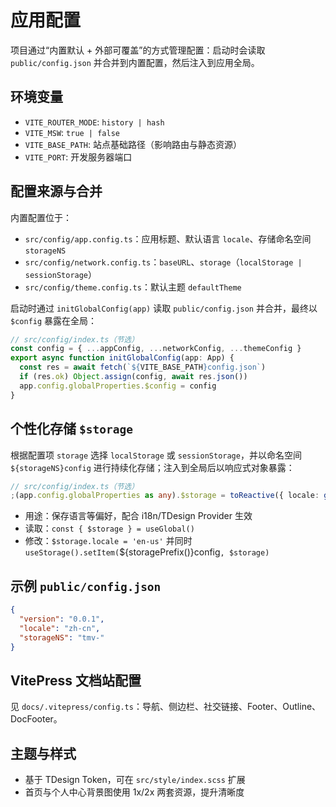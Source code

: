 # 应用配置

项目通过“内置默认 + 外部可覆盖”的方式管理配置：启动时会读取 `public/config.json` 并合并到内置配置，然后注入到应用全局。

## 环境变量

- `VITE_ROUTER_MODE`: `history | hash`
- `VITE_MSW`: `true | false`
- `VITE_BASE_PATH`: 站点基础路径（影响路由与静态资源）
- `VITE_PORT`: 开发服务器端口

## 配置来源与合并

内置配置位于：

- `src/config/app.config.ts`：应用标题、默认语言 `locale`、存储命名空间 `storageNS`
- `src/config/network.config.ts`：`baseURL`、`storage`（`localStorage | sessionStorage`）
- `src/config/theme.config.ts`：默认主题 `defaultTheme`

启动时通过 `initGlobalConfig(app)` 读取 `public/config.json` 并合并，最终以 `$config` 暴露在全局：

```ts
// src/config/index.ts（节选）
const config = { ...appConfig, ...networkConfig, ...themeConfig }
export async function initGlobalConfig(app: App) {
  const res = await fetch(`${VITE_BASE_PATH}config.json`)
  if (res.ok) Object.assign(config, await res.json())
  app.config.globalProperties.$config = config
}
```

## 个性化存储 `$storage`

根据配置项 `storage` 选择 `localStorage` 或 `sessionStorage`，并以命名空间 `${storageNS}config` 进行持续化存储；注入到全局后以响应式对象暴露：

```ts
// src/config/index.ts（节选）
;(app.config.globalProperties as any).$storage = toReactive({ locale: getGlobalConfig('locale') })
```

- 用途：保存语言等偏好，配合 i18n/TDesign Provider 生效
- 读取：`const { $storage } = useGlobal()`
- 修改：`$storage.locale = 'en-us'` 并同时 `useStorage().setItem(`${storagePrefix()}config`, $storage)`

## 示例 `public/config.json`

```json
{
  "version": "0.0.1",
  "locale": "zh-cn",
  "storageNS": "tmv-"
}
```

## VitePress 文档站配置

见 `docs/.vitepress/config.ts`：导航、侧边栏、社交链接、Footer、Outline、DocFooter。

## 主题与样式

- 基于 TDesign Token，可在 `src/style/index.scss` 扩展
- 首页与个人中心背景图使用 1x/2x 两套资源，提升清晰度